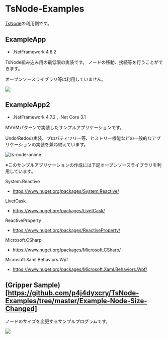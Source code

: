 # TsNode-Examples

[TsNode](https://github.com/p4j4dyxcry/TsNode)の利用例です。

## ExampleApp
- .NetFramework 4.6.2

TsNode組み込み用の最低限の実装です。
ノードの移動、接続等を行うことができます。

オープンソースライブラリ等は利用していません。

![](https://cdn-ak.f.st-hatena.com/images/fotolife/a/at12k313/20200312/20200312014138.png)


## ExampleApp2
- .NetFramework 4.7.2 , .Net Core 3.1

MVVMパターンで実装したサンプルアプリケーションです。

Undo/Redoの実装、プロパティツリー等、ヒストリー機能などの一般的なアプリケーションの実装を兼ね備えています。


![ts-node-anime](https://user-images.githubusercontent.com/11988607/56496933-6e9e0580-6536-11e9-8a80-967e5dcdc8a6.gif)


※このサンプルアプリケーションの作成には下記オープンソースライブラリを利用しています。

System.Reactive
- https://www.nuget.org/packages/System.Reactive/

LivetCask
- https://www.nuget.org/packages/LivetCask/

ReactiveProperty
- https://www.nuget.org/packages/ReactiveProperty/

Microsoft.CSharp
- https://www.nuget.org/packages/Microsoft.CSharp/

Microsoft.Xaml.Behaviors.Wpf
- https://www.nuget.org/packages/Microsoft.Xaml.Behaviors.Wpf/

## (Gripper Sample)[https://github.com/p4j4dyxcry/TsNode-Examples/tree/master/Example-Node-Size-Changed]
ノードのサイズを変更するサンプルプログラムです。

![](https://github.com/p4j4dyxcry/TsNode-Examples/blob/master/ScreenShots/gripper.gif)
